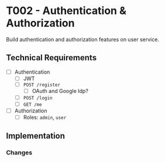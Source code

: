 # T002 - Authentication & Authorization

Build authentication and authorization features on user service.

## Technical Requirements

- [ ] Authentication
  - [ ] JWT
  - [ ] `POST /register`
    - [ ] OAuth and Google Idp?
  - [ ] `POST /login`
  - [ ] `GET /me`
- [ ] Authorization
  - [ ] Roles: `admin`, `user`

## Implementation

### Changes

